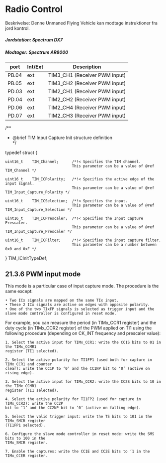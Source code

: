 # Radio Control

Beskrivelse: Denne Unmaned Flying Vehicle kan modtage instruktioner fra jord kontrol.

##### Jordstation: Spectrum DX7
##### Modtager: Spectrum AR8000
| port  | Int/Ext |  Description |
|-------|---------|--------------| 
| PB.04 | ext     | TIM3_CH1 (Receiver PWM input) |
| PB.05 | ext     | TIM3_CH2 (Receiver PWM input) |
| PD.03 | ext | TIM2_CH1 (Receiver PWM input) |
| PD.04 | ext | TIM2_CH2 (Receiver PWM input) |
| PD.06 | ext | TIM2_CH4 (Receiver PWM input) |
| PD.07 | ext | TIM2_CH3 (Receiver PWM input) |

/** 
  * @brief  TIM Input Capture Init structure definition  
  */

typedef struct
{

	uint16_t	TIM_Channel;      /*!< Specifies the TIM channel.
                                  This parameter can be a value of @ref TIM_Channel */

	uint16_t	TIM_ICPolarity;   /*!< Specifies the active edge of the input signal.
                                  This parameter can be a value of @ref TIM_Input_Capture_Polarity */

 	uint16_t	TIM_ICSelection;  /*!< Specifies the input.
                                  This parameter can be a value of @ref TIM_Input_Capture_Selection */

	uint16_t	TIM_ICPrescaler;  /*!< Specifies the Input Capture Prescaler.
                                  This parameter can be a value of @ref TIM_Input_Capture_Prescaler */

	uint16_t	TIM_ICFilter;     /*!< Specifies the input capture filter.
                                  This parameter can be a number between 0x0 and 0xF */
} TIM_ICInitTypeDef;

## 21.3.6 PWM input mode
This mode is a particular case of input capture mode. The procedure is the same except:

	• Two ICx signals are mapped on the same TIx input.
	• These 2 ICx signals are active on edges with opposite polarity.
	• One of the two TIxFP signals is selected as trigger input and the slave mode controller is configured in reset mode.


For example, you can measure the period (in TIMx_CCR1 register) and the duty cycle (in TIMx_CCR2 register) of the PWM applied on TI1 using the following procedure (depending on CK_INT frequency and prescaler value):

	1. Select the active input for TIMx_CCR1: write the CC1S bits to 01 in the TIMx_CCMR1
	register (TI1 selected).
	
	2. Select the active polarity for TI1FP1 (used both for capture in TIMx_CCR1 and counter
	clear): write the CC1P to ‘0’ and the CC1NP bit to ‘0’ (active on rising edge).
	
	3. Select the active input for TIMx_CCR2: write the CC2S bits to 10 in the TIMx_CCMR1
	register (TI1 selected).
	
	4. Select the active polarity for TI1FP2 (used for capture in TIMx_CCR2): write the CC2P
	bit to ‘1’ and the CC2NP bit to ’0’ (active on falling edge).
	
	5. Select the valid trigger input: write the TS bits to 101 in the TIMx_SMCR register
	(TI1FP1 selected).
	
	6. Configure the slave mode controller in reset mode: write the SMS bits to 100 in the
	TIMx_SMCR register.
	
	7. Enable the captures: write the CC1E and CC2E bits to ‘1 in the TIMx_CCER register.

